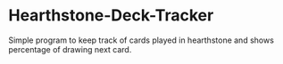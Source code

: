 # Hearthstone-Deck-Tracker
Simple program to keep track of cards played in hearthstone and shows percentage of drawing next card.

